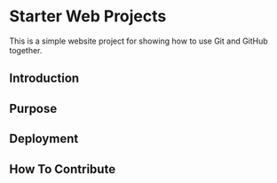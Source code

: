 # Starter Web Projects
This is a simple website project for showing how to use Git and GitHub together.
## Introduction

## Purpose

## Deployment

## How To Contribute